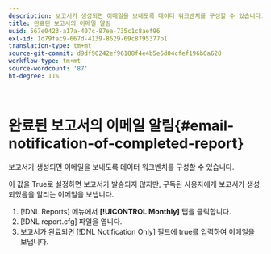 ```yaml
---
description: 보고서가 생성되면 이메일을 보내도록 데이터 워크벤치를 구성할 수 있습니다.
title: 완료된 보고서의 이메일 알림
uuid: 567e0423-a17a-407c-87ea-735c1c8aef96
exl-id: 1d79fac9-667d-4139-8629-69c8795377b1
translation-type: tm+mt
source-git-commit: d9df90242ef96188f4e4b5e6d04cfef196b0a628
workflow-type: tm+mt
source-wordcount: '87'
ht-degree: 11%

---
```


# 완료된 보고서의 이메일 알림{#email-notification-of-completed-report}

보고서가 생성되면 이메일을 보내도록 데이터 워크벤치를 구성할 수 있습니다.

이 값을 True로 설정하면 보고서가 발송되지 않지만, 구독된 사용자에게 보고서가 생성되었음을 알리는 이메일을 보냅니다.

1. [!DNL Reports] 메뉴에서 **[!UICONTROL Monthly]** 탭을 클릭합니다.
1. [!DNL report.cfg] 파일을 엽니다.
1. 보고서가 완료되면 [!DNL Notification Only] 필드에 true를 입력하여 이메일을 보냅니다.
